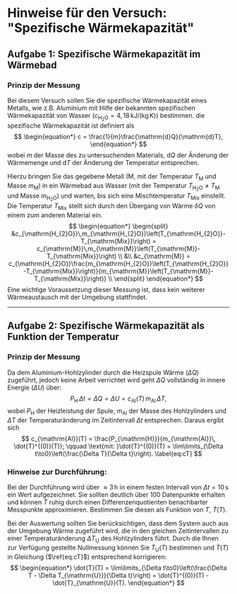 # Hinweise für den Versuch: "Spezifische Wärmekapazität" 

##  Aufgabe 1: Spezifische Wärmekapazität im Wärmebad

### Prinzip der Messung

Bei diesem Versuch sollen Sie die spezifische Wärmekapazität eines Metalls, wie z.B. Aluminium mit Hilfe der bekannten spezifischen Wärmekapazität von Wasser ($c_{\mathrm{H_{2}O}}=4,18\,\mathrm{kJ/(kg\,K)}$) bestimmen. die spezifische Wärmekapazität ist definiert als
$$
\begin{equation*}
c = \frac{1}{m}\frac{\mathrm{d}Q}{\mathrm{d}T},
\end{equation*}
$$
wobei $m$ der Masse des zu untersuchenden Materials, $\mathrm{d}Q$ der Änderung der Wärmemenge und $\mathrm{d}T$ der Änderung der Temperatur entsprechen.

Hierzu bringen Sie das gegebene Metall ($\mathrm{M}$, mit der Temperatur $T_{\mathrm{M}}$ und Masse $m_{\mathrm{M}}$) in ein Wärmebad aus Wasser (mit der Temperatur $T_{\mathrm{H_{2}O}}\neq T_{\mathrm{M}}$ und Masse $m_{\mathrm{H_{2}O}}$) und warten, bis sich eine Mischtemperatur $T_{\mathrm{Mix}}$ einstellt. Die Temperatur $T_{\mathrm{Mix}}$ stellt sich durch den Übergang von Wärme $\delta Q$ von einem zum anderen Material ein. 
$$
\begin{equation*}
\begin{split}
&c_{\mathrm{H_{2}O}}\,m_{\mathrm{H_{2}O}}\left(T_{\mathrm{H_{2}O}}-T_{\mathrm{Mix}}\right) = c_{\mathrm{M}}\,m_{\mathrm{M}}\left(T_{\mathrm{M}}-T_{\mathrm{Mix}}\right) \\
&\\
&c_{\mathrm{M}} = c_{\mathrm{H_{2}O}}\frac{m_{\mathrm{H_{2}O}}\left(T_{\mathrm{H_{2}O}}-T_{\mathrm{Mix}}\right)}{m_{\mathrm{M}}\left(T_{\mathrm{M}}-T_{\mathrm{Mix}}\right)} \\
\end{split}
\end{equation*}
$$
Eine wichtige Voraussetzung dieser Messung ist, dass kein weiterer Wärmeaustausch mit der Umgebung stattfindet. 

---

## Aufgabe 2: Spezifische Wärmekapazität als Funktion der Temperatur

### Prinzip der Messung

Da dem Aluminium-Hohlzylinder durch die Heizspule Wärme ($\Delta Q$) zugeführt, jedoch keine Arbeit verrichtet wird geht $\Delta Q$ vollständig in innere Energie ($\Delta U$) über:
$$
\begin{equation*}
P_{\mathrm{H}}\,\Delta t = \Delta Q = \Delta U = c_{\mathrm{Al}}(T)\,m_{\mathrm{Al}}\,\Delta T,
\end{equation*}
$$
wobei $P_{\mathrm{H}}$ der Heizleistung der Spule, $m_{\mathrm{Al}}$ der Masse des Hohlzylinders und $\Delta T$ der Temperaturänderung im Zeitintervall $\Delta t$ entsprechen. Daraus ergibt sich 
$$
c_{\mathrm{Al}}(T) = \frac{P_{\mathrm{H}}}{m_{\mathrm{Al}}\, \dot{T}^{(0)}(T)}; \qquad \text{mit: }\dot{T}^{(0)}(T) = \lim\limits_{\Delta t\to0}\left(\frac{\Delta T}{\Delta t}\right).
\label{eq:cT}
$$

### Hinweise zur Durchführung:

Bei der Durchführung wird über $\approx 3\,\mathrm{h}$ in einem festen Intervall von $\Delta t = 10\,\mathrm{s}$ ein Wert aufgezeichnet. Sie sollten deutlich über $100$ Datenpunkte erhalten und können $\dot{T}$ ruhig durch einen Differenzenquotienten benachbarter Messpunkte approximieren. Bestimmen Sie diesen als Funktion von $T$, $\dot{T}(T)$. 

Bei der Auswertung sollten Sie berücksichtigen, dass dem System auch aus der Umgebung Wärme zugeführt wird, die in den gleichen Zeitintervallen zu einer Temperaturänderung $\Delta T_{\mathrm{U}}$ des Hohlzylinders führt. Durch die Ihnen zur Verfügung gestellte Nullmessung können Sie $\dot{T}_{\mathrm{U}}(T)$ bestimmen und $\dot{T}(T)$ in Gleichung ($\ref{eq:cT}$) entsprechend korrigieren:
$$
\begin{equation*}
\dot{T}(T) = \lim\limits_{\Delta t\to0}\left(\frac{\Delta T - \Delta T_{\mathrm{U}}}{\Delta t}\right) = \dot{T}^{(0)}(T) - \dot{T}_{\mathrm{U}}(T).
\end{equation*}
$$


